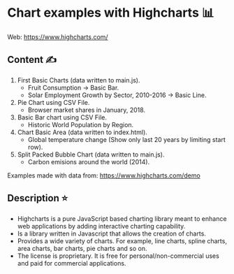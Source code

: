 # Chart examples with Highcharts 📊

Web: https://www.highcharts.com/

## Content ✍️

1. First Basic Charts (data written to main.js).
   - Fruit Consumption -> Basic Bar.
   - Solar Employment Growth by Sector, 2010-2016 -> Basic Line.
2. Pie Chart using CSV File.
   - Browser market shares in January, 2018.
3. Basic Bar chart using CSV File.
   - Historic World Population by Region.
4. Chart Basic Area (data written to index.html).
   - Global temperature change (Show only last 20 years by limiting start row).
5. Split Packed Bubble Chart (data written to main.js).
   - Carbon emisions around the world (2014).

Examples made with data from: https://www.highcharts.com/demo

## Description ⭐

- Highcharts is a pure JavaScript based charting library meant to enhance web applications by adding interactive charting capability.
- Is a library written in Javascript that allows the creation of charts.
- Provides a wide variety of charts. For example, line charts, spline charts, area charts, bar charts, pie charts and so on.
- The license is proprietary. It is free for personal/non-commercial uses and paid for commercial applications.
